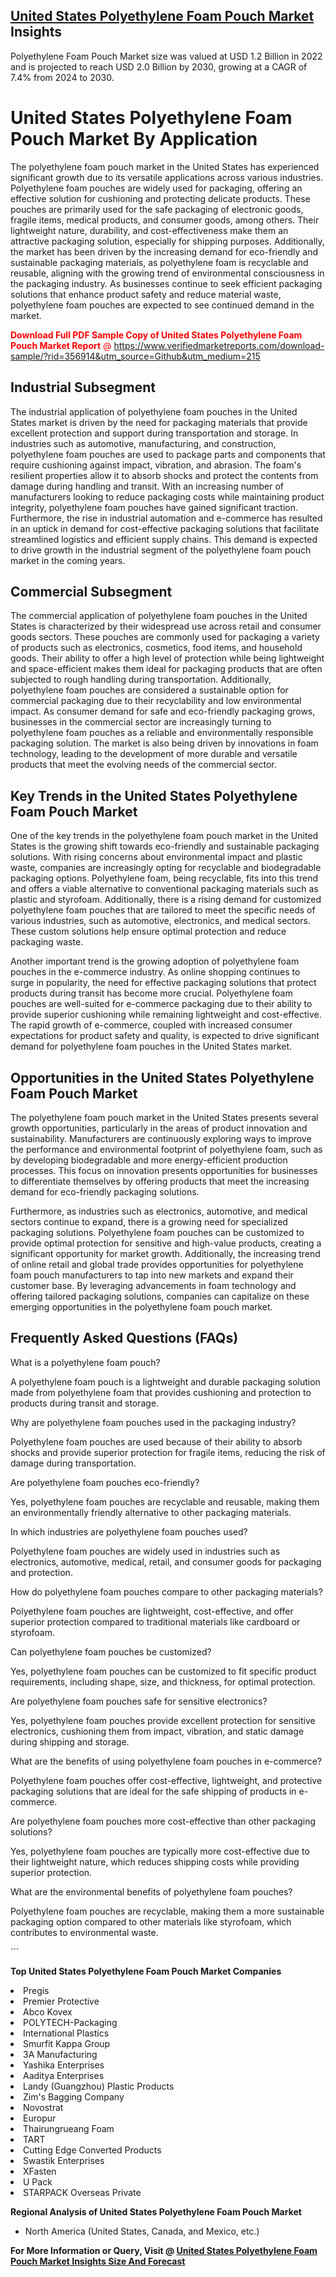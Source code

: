 <h2><a href="https://www.verifiedmarketreports.com/download-sample/?rid=356914&amp;utm_source=Github&amp;utm_medium=215" target="_blank">United States Polyethylene Foam Pouch Market</a> Insights</h2><p>Polyethylene Foam Pouch Market size was valued at USD 1.2 Billion in 2022 and is projected to reach USD 2.0 Billion by 2030, growing at a CAGR of 7.4% from 2024 to 2030.</p><p> <h1>United States Polyethylene Foam Pouch Market By Application</h1> <p>The polyethylene foam pouch market in the United States has experienced significant growth due to its versatile applications across various industries. Polyethylene foam pouches are widely used for packaging, offering an effective solution for cushioning and protecting delicate products. These pouches are primarily used for the safe packaging of electronic goods, fragile items, medical products, and consumer goods, among others. Their lightweight nature, durability, and cost-effectiveness make them an attractive packaging solution, especially for shipping purposes. Additionally, the market has been driven by the increasing demand for eco-friendly and sustainable packaging materials, as polyethylene foam is recyclable and reusable, aligning with the growing trend of environmental consciousness in the packaging industry. As businesses continue to seek efficient packaging solutions that enhance product safety and reduce material waste, polyethylene foam pouches are expected to see continued demand in the market.</p> <p><p><span class=""><span style="color: #ff0000;"><strong>Download Full PDF Sample Copy of United States Polyethylene Foam Pouch Market Report</strong> @ </span><a href="https://www.verifiedmarketreports.com/download-sample/?rid=356914&amp;utm_source=Github&amp;utm_medium=215" target="_blank">https://www.verifiedmarketreports.com/download-sample/?rid=356914&amp;utm_source=Github&amp;utm_medium=215</a></span></p></p> <h2>Industrial Subsegment</h2> <p>The industrial application of polyethylene foam pouches in the United States market is driven by the need for packaging materials that provide excellent protection and support during transportation and storage. In industries such as automotive, manufacturing, and construction, polyethylene foam pouches are used to package parts and components that require cushioning against impact, vibration, and abrasion. The foam's resilient properties allow it to absorb shocks and protect the contents from damage during handling and transit. With an increasing number of manufacturers looking to reduce packaging costs while maintaining product integrity, polyethylene foam pouches have gained significant traction. Furthermore, the rise in industrial automation and e-commerce has resulted in an uptick in demand for cost-effective packaging solutions that facilitate streamlined logistics and efficient supply chains. This demand is expected to drive growth in the industrial segment of the polyethylene foam pouch market in the coming years.</p> <h2>Commercial Subsegment</h2> <p>The commercial application of polyethylene foam pouches in the United States is characterized by their widespread use across retail and consumer goods sectors. These pouches are commonly used for packaging a variety of products such as electronics, cosmetics, food items, and household goods. Their ability to offer a high level of protection while being lightweight and space-efficient makes them ideal for packaging products that are often subjected to rough handling during transportation. Additionally, polyethylene foam pouches are considered a sustainable option for commercial packaging due to their recyclability and low environmental impact. As consumer demand for safe and eco-friendly packaging grows, businesses in the commercial sector are increasingly turning to polyethylene foam pouches as a reliable and environmentally responsible packaging solution. The market is also being driven by innovations in foam technology, leading to the development of more durable and versatile products that meet the evolving needs of the commercial sector.</p> <h2>Key Trends in the United States Polyethylene Foam Pouch Market</h2> <p>One of the key trends in the polyethylene foam pouch market in the United States is the growing shift towards eco-friendly and sustainable packaging solutions. With rising concerns about environmental impact and plastic waste, companies are increasingly opting for recyclable and biodegradable packaging options. Polyethylene foam, being recyclable, fits into this trend and offers a viable alternative to conventional packaging materials such as plastic and styrofoam. Additionally, there is a rising demand for customized polyethylene foam pouches that are tailored to meet the specific needs of various industries, such as automotive, electronics, and medical sectors. These custom solutions help ensure optimal protection and reduce packaging waste.</p> <p>Another important trend is the growing adoption of polyethylene foam pouches in the e-commerce industry. As online shopping continues to surge in popularity, the need for effective packaging solutions that protect products during transit has become more crucial. Polyethylene foam pouches are well-suited for e-commerce packaging due to their ability to provide superior cushioning while remaining lightweight and cost-effective. The rapid growth of e-commerce, coupled with increased consumer expectations for product safety and quality, is expected to drive significant demand for polyethylene foam pouches in the United States market.</p> <h2>Opportunities in the United States Polyethylene Foam Pouch Market</h2> <p>The polyethylene foam pouch market in the United States presents several growth opportunities, particularly in the areas of product innovation and sustainability. Manufacturers are continuously exploring ways to improve the performance and environmental footprint of polyethylene foam, such as by developing biodegradable and more energy-efficient production processes. This focus on innovation presents opportunities for businesses to differentiate themselves by offering products that meet the increasing demand for eco-friendly packaging solutions.</p> <p>Furthermore, as industries such as electronics, automotive, and medical sectors continue to expand, there is a growing need for specialized packaging solutions. Polyethylene foam pouches can be customized to provide optimal protection for sensitive and high-value products, creating a significant opportunity for market growth. Additionally, the increasing trend of online retail and global trade provides opportunities for polyethylene foam pouch manufacturers to tap into new markets and expand their customer base. By leveraging advancements in foam technology and offering tailored packaging solutions, companies can capitalize on these emerging opportunities in the polyethylene foam pouch market.</p> <h2>Frequently Asked Questions (FAQs)</h2> <p>What is a polyethylene foam pouch?</p> <p>A polyethylene foam pouch is a lightweight and durable packaging solution made from polyethylene foam that provides cushioning and protection to products during transit and storage.</p> <p>Why are polyethylene foam pouches used in the packaging industry?</p> <p>Polyethylene foam pouches are used because of their ability to absorb shocks and provide superior protection for fragile items, reducing the risk of damage during transportation.</p> <p>Are polyethylene foam pouches eco-friendly?</p> <p>Yes, polyethylene foam pouches are recyclable and reusable, making them an environmentally friendly alternative to other packaging materials.</p> <p>In which industries are polyethylene foam pouches used?</p> <p>Polyethylene foam pouches are widely used in industries such as electronics, automotive, medical, retail, and consumer goods for packaging and protection.</p> <p>How do polyethylene foam pouches compare to other packaging materials?</p> <p>Polyethylene foam pouches are lightweight, cost-effective, and offer superior protection compared to traditional materials like cardboard or styrofoam.</p> <p>Can polyethylene foam pouches be customized?</p> <p>Yes, polyethylene foam pouches can be customized to fit specific product requirements, including shape, size, and thickness, for optimal protection.</p> <p>Are polyethylene foam pouches safe for sensitive electronics?</p> <p>Yes, polyethylene foam pouches provide excellent protection for sensitive electronics, cushioning them from impact, vibration, and static damage during shipping and storage.</p> <p>What are the benefits of using polyethylene foam pouches in e-commerce?</p> <p>Polyethylene foam pouches offer cost-effective, lightweight, and protective packaging solutions that are ideal for the safe shipping of products in e-commerce.</p> <p>Are polyethylene foam pouches more cost-effective than other packaging solutions?</p> <p>Yes, polyethylene foam pouches are typically more cost-effective due to their lightweight nature, which reduces shipping costs while providing superior protection.</p> <p>What are the environmental benefits of polyethylene foam pouches?</p> <p>Polyethylene foam pouches are recyclable, making them a more sustainable packaging option compared to other materials like styrofoam, which contributes to environmental waste.</p> ```</p><p><strong>Top United States Polyethylene Foam Pouch Market Companies</strong></p><div data-test-id=""><p><li>Pregis</li><li> Premier Protective</li><li> Abco Kovex</li><li> POLYTECH-Packaging</li><li> International Plastics</li><li> Smurfit Kappa Group</li><li> 3A Manufacturing</li><li> Yashika Enterprises</li><li> Aaditya Enterprises</li><li> Landy (Guangzhou) Plastic Products</li><li> Zim's Bagging Company</li><li> Novostrat</li><li> Europur</li><li> Thairungrueang Foam</li><li> TART</li><li> Cutting Edge Converted Products</li><li> Swastik Enterprises</li><li> XFasten</li><li> U Pack</li><li> STARPACK Overseas Private</li></p><div><strong>Regional Analysis of&nbsp;United States Polyethylene Foam Pouch Market</strong></div><ul><li dir="ltr"><p dir="ltr">North America&nbsp;(United States, Canada, and Mexico, etc.)</p></li></ul><p><strong>For More Information or Query, Visit @&nbsp;</strong><strong><a href="https://www.verifiedmarketreports.com/product/polyethylene-foam-pouch-market/?utm_source=Github&amp;utm_medium=215" target="_blank">United States Polyethylene Foam Pouch Market Insights Size And Forecast</a></strong></p></div>
